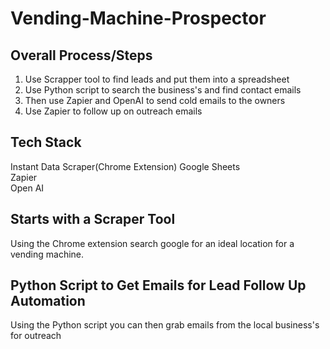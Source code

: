 # Vending-Machine-Prospector
## Overall Process/Steps
1. Use Scrapper tool to find leads and put them into a spreadsheet
2. Use Python script to search the business's and find contact emails
3. Then use Zapier and OpenAI to send cold emails to the owners
4. Use Zapier to follow up on outreach emails 


## Tech Stack

Instant Data Scraper(Chrome Extension)
Google Sheets   
Zapier    
Open AI    

## Starts with a Scraper Tool

Using the Chrome extension search google for an ideal location for a vending machine. 


## Python Script to Get Emails for Lead Follow Up Automation
Using the Python script you can then grab emails from the local business's for outreach
